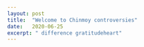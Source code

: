```yaml
---
layout: post
title:  "Welcome to Chinmoy controversies"
date:   2020-06-25
excerpt: " difference gratitudeheart"
---
```


